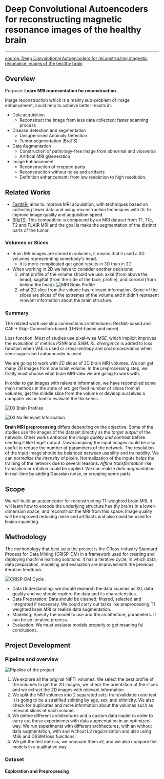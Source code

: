 # Deep Convolutional Autoencoders for reconstructing magnetic resonance images of the healthy brain

---
[source: Deep Convolutional Autoencoders for reconstructing magnetic resonance images of the healthy brain](http://hdl.handle.net/10609/127059)

## Overview

Purpose: **Learn MRI representation for reconstruction**.

Image reconstruction which is a mainly sub-problem of image enhancement, could help to achieve better results in:

- Data acquisition
  - Reconstruct the image from less data collected: faster scanning process
- Disease detection and segmentation
  - Unsupervised Anomaly Detection
  - Tumor segmentation (BraTS)
- Data Augmentation
  - Construction of pathology-free image from abnormal and viceversa
  - Artifical MRI gGeneration
- Image Enhancement
  - Reconstruction of cropped parts
  - Reconstruction without noise and artifacts
  - Definition enhancement: from low resolution to high resolution.

## Related Works

* [FastMRI](https://fastmri.org/) aims to improve MRI acquisition, with techniques based on collecting fewer data and using reconstruction techniques with DL to improve image quality and acquisition speed.
* [BRaTS](https://paperswithcode.com/task/brain-tumor-segmentation): This competition is compound by an MRI dataset from T1, T1c, T2 and FLAIR MRI and the goal is make the segmentation of the distinct parts of the tumor.

### Volumes or Slices
* Brain MR images are stored in volumes, it means that it used a 3D volumes represeenting somebody's head.
  * It is more complicated get good results in 3D than in 2D.
* When working in 2D we have to consider another decisions:
  1. what profile of the volume should we use: axial (from above the head), sagittal (from the side of the face, profile), and coronal (from behind the head).
  ![MRI Brain Profile](imgs/MRI_Brain_Profile.png)
  2. what 2D slice from the volume has relevant information. Some of the slices are slices of the extremes of the volume and it didn't represent relevant information about the brain structure.

### Summary

The related work use skip connections architectures: ResNet-based and CAE + Skip-Connection-based (U-Net-based and more).

Loss function: Most of studies use pixel-wise _MSE_, which implicit improves the evaluation of metrics *PSNR* and *SSIM*. *KL divergence* is added to loss function when VAE is used or *cross-entropy* and *cross-covariance* when semi-supervised autoencoder is used.

We are going to work with 2D slices of 3D brain MRI volumes. We can get many 2D images from one brain volume. In the preprocessing step, we firstly must choose what brain MRI view we are going to work with.

In order to get images with relevant information, we have recompiled some main methods in the state of art: get fixed number of slices from all volumes, get the middle slice from the volume or develop ourselves a computer vision tool to evaluate the thickness.

![IXI Brain Profiles](imgs/IXI_Brain_Profiles.png)

![IXI No Relevant Information](imgs/IXI_No_Info.png)

**Brain MRI preprocessing** differs depending on the objective. Some of the studies use the images of the dataset directly as the _target output_ of the network. Other works *enhance the image quality and contrast* before sending it like target output. *Downsampling* the input images could be also useful to reduce the number of parameters of the network. The resolution of the input image should be balanced between usability and trainability. We can *normalize the intensity* of pixels. Normalization of the inputs helps the training of the network due to several reasons. *Affine transformation* like translation or rotation could be applied. We can realize *data augmentation* in real-time by adding Gaussian noise, or cropping some parts.

## Scope

We will build an autoencoder for reconstructing T1-weighted brain MRI. It will learn how to encode the underlying structure healthy brains in a lower-dimension space, and reconstruct the MRI from this space. Image quality will be improved reducing noise and artifiacts and also could be used for lesion inpainting.

## Methodology

The methodology that best suits the project is the CRoss-Industry Standard Process for Data Mining (CRISP-DM) in a framework used for creating and deploying machine learning solutions. It has a iterative cycle, in which data, data preparation, modeling and evaluation are improved with the previous iteration feedback.

![CRISP-DM Cycle](imgs/CRISP-DM.png)

* Data Understanding: we should research the data sources as IXI, data quality and we should explore the data and its characteristics.
* Data Preparation: Data should be cleaned, filtered, selected and integrated if necessary. We could carry out tasks like preprocessing T1 weighted brain MRI or realize data augmentation.
* Modeling: Specify the model to use and the architecture, parameters. It can be an iterative process.
* Evaluation: We must evaluate models properly to get meaning ful conclusions.

## Project Development

### Pipeline and overview

![Pipeline of the project](imgs/pipeline.png)

1. We explore all the original NIFTI volumes. We select the best profile of the volumes to get the 2D images, we check the orientation of the slices and we extract the 2D images with relevant information.
2. We split the MRI volumes into 2 separated sets: train/validation and test. It is going to be a stratified splitting by age, sex, and ethnicity. We also check for duplicates and more information about the volumes such as relevant slices of each volume.
3. We define different architectures and a custom data loader in order to carry out these experiments with data augmentation in an optimized way. We run experiments with different architectures, with an without data augmentation, with and without L2 regularization and also using MSE and DSSIM loss functions.
4. We get the test metrics, we compare them all, and we also compare the models in a qualitative way.

### Dataset

#### Exploration and Preprocessing

